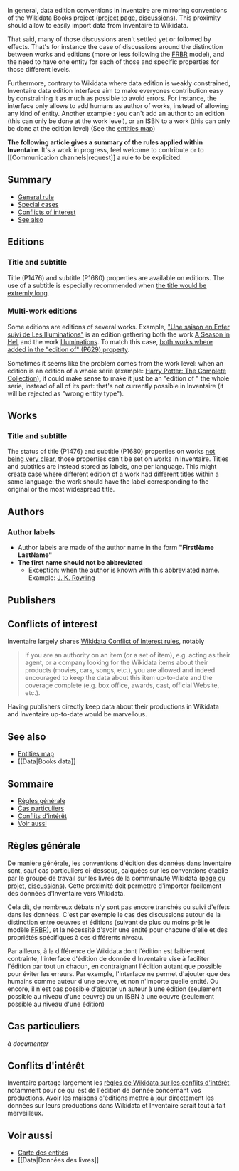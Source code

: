 <!-- LANG:EN, title="Data contribution guidelines"-->

In general, data edition conventions in Inventaire are mirroring conventions of the Wikidata Books project ([project page](https://www.wikidata.org/wiki/Wikidata:WikiProject_Books), [discussions](https://www.wikidata.org/wiki/Wikidata_talk:WikiProject_Books)). This proximity should allow to easily import data from Inventaire to Wikidata.

That said, many of those discussions aren't settled yet or followed by effects. That's for instance the case of discussions around the distinction between works and editions (more or less following the [FRBR](https://en.wikipedia.org/wiki/FRBR) model), and the need to have one entity for each of those and specific properties for those different levels.

Furthermore, contrary to Wikidata where data edition is weakly constrained, Inventaire data edition interface aim to make everyones contribution easy by constraining it as much as possible to avoid errors. For instance, the interface only allows to add humans as author of works, instead of allowing any kind of entity. Another example : you can't add an author to an edition (this can only be done at the work level), or an ISBN to a work (this can only be done at the edition level) (See the [entities map](https://inventaire.github.io/entities-map/))

**The following article gives a summary of the rules applied within Inventaire**. It's a work in progress, feel welcome to contribute or to [[Communication channels|request]] a rule to be explicited.

## Summary

- [General rule](#general-rule)
- [Special cases](#special-cases)
- [Conflicts of interest](#conflict-of-interest)
- [See also](#see-also)

## Editions
### Title and subtitle
Title (P1476) and subtitle (P1680) properties are available on editions. The use of a subtitle is especially recommended when [the title would be extremly long](https://inventaire.io/entity/inv:14c867eb4418af89860d7199c708a3e3/edit).

### Multi-work editions
Some editions are editions of several works. Example, ["Une saison en Enfer suivi de Les Illuminations"](https://inventaire.io/entity/isbn:9782253159049) is an edition gathering both the work [A Season in Hell](https://inventaire.io/entity/wd:Q301342) and the work [Illuminations](https://inventaire.io/entity/wd:Q2255881). To match this case, [both works where added in the "edition of" (P629) property](https://inventaire.io/entity/isbn:9782253159049/edit).

Sometimes it seems like the problem comes from the work level: when an edition is an edition of a whole serie (example: [Harry Potter: The Complete Collection](https://inventaire.io/entity/isbn:9781408856772)), it could make sense to make it just be an "edition of " the whole serie, instead of all of its part: that's not currently possible in Inventaire (it will be rejected as "wrong entity type").

## Works
### Title and subtitle
The status of  title (P1476) and subtitle (P1680) properties on works [not being very clear](https://www.wikidata.org/wiki/Property_talk:P1476#Original_title_(originally_asked_in_Wikidata:Project_chat)), those properties can't be set on works in Inventaire. Titles and subtitles are instead stored as labels, one per language. This might create case where different edition of a work had different titles within a same language: the work should have the label corresponding to the original or the most widespread title.

## Authors
### Author labels
* Author labels are made of the author name in the form **"FirstName LastName"**
* **The first name should not be abbreviated**
  *  Exception: when the author is known with this abbreviated name. Example: [J. K. Rowling](https://inventaire.io/entity/wd:Q34660)

## Publishers

## Conflicts of interest

Inventaire largely shares [Wikidata Conflict of Interest rules](https://www.wikidata.org/wiki/Wikidata:Requests_for_comment/Conflict_of_Interest), notably
> If you are an authority on an item (or a set of item), e.g. acting as their agent, or a company looking for the Wikidata items about their products (movies, cars, songs, etc.), you are allowed and indeed encouraged to keep the data about this item up-to-date and the coverage complete (e.g. box office, awards, cast, official Website, etc.).

Having publishers directly keep data about their productions in Wikidata and Inventaire up-to-date would be marvellous.

## See also
* [Entities map](https://inventaire.github.io/entities-map/)
* [[Data|Books data]]

<!-- LANG:FR, title="Conventions de contribution aux données"-->

## Sommaire 

- [Règles générale](#r%C3%A8gles-g%C3%A9n%C3%A9rale)
- [Cas particuliers](#cas-particuliers)
- [Conflits d'intérêt](#conflits%20d%27int%C3%A9r%C3%AAt)
- [Voir aussi](#voir-aussi)

## Règles générale

De manière générale, les conventions d'édition des données dans Inventaire sont, sauf cas particuliers ci-dessous, calquées sur les conventions établie par le groupe de travail sur les livres de la communauté Wikidata ([page du projet](https://www.wikidata.org/wiki/Wikidata:WikiProject_Books), [discussions](https://www.wikidata.org/wiki/Wikidata_talk:WikiProject_Books)). Cette proximité doit permettre d'importer facilement des données d'Inventaire vers Wikidata.

Cela dit, de nombreux débats n'y sont pas encore tranchés ou suivi d'effets dans les données. C'est par exemple le cas des discussions autour de la distinction entre oeuvres et éditions (suivant de plus ou moins prêt le modèle [FRBR](https://fr.wikipedia.org/wiki/FRBR)), et la nécessité d'avoir une entité pour chacune d'elle et des propriétés spécifiques à ces différents niveau.

Par ailleurs, à la différence de Wikidata dont l'édition est faiblement contrainte, l'interface d'édition de donnée d'Inventaire vise à faciliter l'édition par tout un chacun, en contraignant l'édition autant que possible pour éviter les erreurs. Par exemple, l'interface ne permet d'ajouter que des humains comme auteur d'une oeuvre, et non n'importe quelle entité. Ou encore, il n'est pas possible d'ajouter un auteur à une édition (seulement possible au niveau d'une oeuvre) ou un ISBN à une oeuvre (seulement possible au niveau d'une édition)

## Cas particuliers
*à documenter*

## Conflits d'intérêt
Inventaire partage largement les [règles de Wikidata sur les conflits d'intérêt](https://www.wikidata.org/wiki/Wikidata:Requests_for_comment/Conflict_of_Interest), notamment pour ce qui est de l'édition de donnée concernant vos productions. Avoir les maisons d'éditions mettre à jour directement les données sur leurs productions dans Wikidata et Inventaire serait tout à fait merveilleux.

## Voir aussi
* [Carte des entités](https://inventaire.github.io/entities-map/)
* [[Data|Données des livres]]